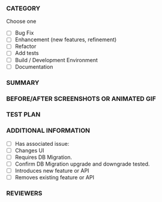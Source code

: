 ### CATEGORY

Choose one

- [ ] Bug Fix
- [ ] Enhancement (new features, refinement)
- [ ] Refactor
- [ ] Add tests
- [ ] Build / Development Environment
- [ ] Documentation

### SUMMARY
<!--- Describe the change below, including rationale and design decisions -->

### BEFORE/AFTER SCREENSHOTS OR ANIMATED GIF
<!--- Skip this if not applicable -->

### TEST PLAN
<!--- What steps should be taken to verify the changes -->

### ADDITIONAL INFORMATION
<!--- Check any relevant boxes with "x" -->
<!--- HINT: Include "Fixes #nnn" if you are fixing an existing issue -->
- [ ] Has associated issue:
- [ ] Changes UI
- [ ] Requires DB Migration.
- [ ] Confirm DB Migration upgrade and downgrade tested.
- [ ] Introduces new feature or API
- [ ] Removes existing feature or API

### REVIEWERS
